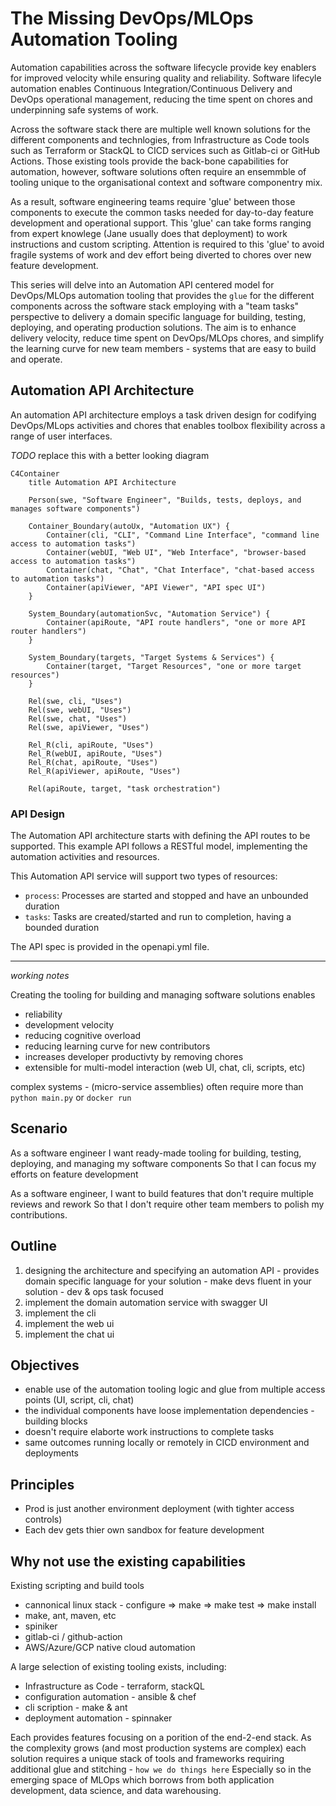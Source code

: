 # The Missing DevOps/MLOps Automation Tooling
Automation capabilities across the software lifecycle provide key enablers for improved velocity while ensuring
quality and reliability.  Software lifecyle automation enables Continuous Integration/Continuous Delivery and DevOps
operational management, reducing the time spent on chores and underpinning safe systems of work.

Across the software stack there are multiple well known solutions for the different components and technlogies,
from Infrastructure as Code tools such as Terraform or StackQL to CICD services such as Gitlab-ci or GitHub Actions.
Those existing tools provide the back-bone capabilities for automation, however, software solutions often 
require an ensemmble of tooling unique to the organisational context and software componentry mix.

As a result, software engineering teams require 'glue' between those components to execute the common tasks needed
for day-to-day feature development and operational support.  This 'glue' can take forms ranging from expert knowlege
(Jane usually does that deployment) to work instructions and custom scripting.  Attention is required to this
'glue' to avoid fragile systems of work and dev effort being diverted to chores over new feature development.

This series will delve into an Automation API centered model for DevOps/MLOps automation tooling that provides the
`glue` for the different components across the software stack employing with a "team tasks" perspective to delivery
a domain specific language for building, testing, deploying, and operating production solutions.  The aim
is to enhance delivery velocity, reduce time spent on DevOps/MLOps chores, and simplify the learning curve
for new team members - systems that are easy to build and operate.

## Automation API Architecture
An automation API architecture employs a task driven design for codifying DevOps/MLops activities and chores that
enables toolbox flexibility across a range of user interfaces.

*TODO* replace this with a better looking diagram
```mermaid
C4Container
    title Automation API Architecture

    Person(swe, "Software Engineer", "Builds, tests, deploys, and manages software components")

    Container_Boundary(autoUx, "Automation UX") {
        Container(cli, "CLI", "Command Line Interface", "command line access to automation tasks")
        Container(webUI, "Web UI", "Web Interface", "browser-based access to automation tasks")
        Container(chat, "Chat", "Chat Interface", "chat-based access to automation tasks")
        Container(apiViewer, "API Viewer", "API spec UI")
    }

    System_Boundary(automationSvc, "Automation Service") {
        Container(apiRoute, "API route handlers", "one or more API router handlers")
    }

    System_Boundary(targets, "Target Systems & Services") {
        Container(target, "Target Resources", "one or more target resources")
    }

    Rel(swe, cli, "Uses")
    Rel(swe, webUI, "Uses")
    Rel(swe, chat, "Uses")
    Rel(swe, apiViewer, "Uses")

    Rel_R(cli, apiRoute, "Uses")
    Rel_R(webUI, apiRoute, "Uses")
    Rel_R(chat, apiRoute, "Uses")
    Rel_R(apiViewer, apiRoute, "Uses")

    Rel(apiRoute, target, "task orchestration")
```


### API Design
The Automation API architecture starts with defining the API routes to be supported.  This example API follows
a RESTful model, implementing the automation activities and resources.

This Automation API service will support two types of resources:
* `process`: Processes are started and stopped and have an unbounded duration
* `tasks`: Tasks are created/started and run to completion, having a bounded duration

The API spec is provided in the openapi.yml file.

---
*working notes*

Creating the tooling for building and managing software solutions enables
* reliability
* development velocity
* reducing cognitive overload
* reducing learning curve for new contributors
* increases developer productivty by removing chores
* extensible for multi-model interaction (web UI, chat, cli, scripts, etc)

complex systems - (micro-service assemblies) often require more than `python main.py` or `docker run`

## Scenario
As a software engineer
I want ready-made tooling for building, testing, deploying, and managing my software components
So that I can focus my efforts on feature development

As a software engineer,
I want to build features that don't require multiple reviews and rework
So that I don't require other team members to polish my contributions.


## Outline
1. designing the architecture and specifying an automation API - provides domain specific language for your solution - make devs fluent in your solution - dev & ops task focused
2. implement the domain automation service with swagger UI
3. implement the cli
4. implement the web ui
5. implement the chat ui

## Objectives
* enable use of the automation tooling logic and glue from multiple access points (UI, script, cli, chat)
* the individual components have loose implementation dependencies - building blocks
* doesn't require elaborte work instructions to complete tasks
* same outcomes running locally or remotely in CICD environment and deployments

## Principles
* Prod is just another environment deployment (with tighter access controls)
* Each dev gets thier own sandbox for feature development 

## Why not use the existing capabilities
Existing scripting and build tools
* cannonical linux stack - configure => make => make test => make install
* make, ant, maven, etc
* spiniker
* gitlab-ci / github-action
* AWS/Azure/GCP native cloud automation

A large selection of existing tooling exists, including:
* Infrastructure as Code - terraform, stackQL
* configuration automation - ansible & chef
* cli scription - make & ant
* deployment automation - spinnaker

Each provides features focusing on a porition of the end-2-end stack.
As the complexity grows (and most production systems are complex) each solution requires a unique stack
of tools and frameworks requiring additional glue and stitching - `how we do things here`
Especially so in the emerging space of MLOps which borrows from both application development, data science,
and data warehousing.